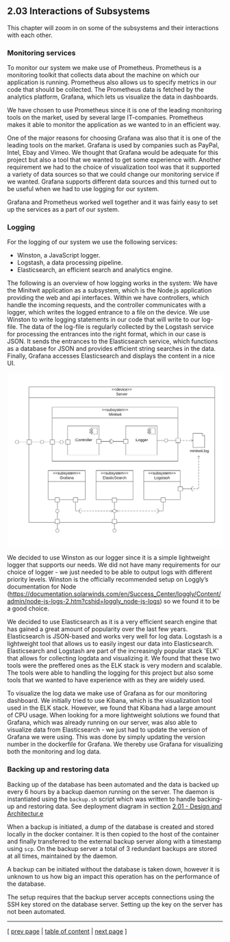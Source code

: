 ## 2.03 Interactions of Subsystems
This chapter will zoom in on some of the subsystems and their interactions with each other.

### Monitoring services
To monitor our system we make use of Prometheus. Prometheus is a monitoring toolkit that collects data about the machine on which our application is running. Prometheus also allows us to specify metrics in our code that should be collected. The Prometheus data is fetched by the analytics platform, Grafana, which lets us visualize the data in dashboards. 

We have chosen to use Prometheus since it is one of the leading monitoring tools on the market, used by several large IT-companies. Prometheus makes it able to monitor the application as we wanted to in an efficient way.

One of the major reasons for choosing Grafana was also that it is one of the leading tools on the market. Grafana is used by companies such as PayPal, Intel, Ebay and Vimeo. We thought that Grafana would be adequate for this project but also a tool that we wanted to get some experience with. Another requirement we had to the choice of visualization tool was that it supported a variety of data sources so that we could change our monitoring service if we wanted. Grafana supports different data sources and this turned out to be useful when we had to use logging for our system.

Grafana and Prometheus worked well together and it was fairly easy to set up the services as a part of our system. 

### Logging
For the logging of our system we use the following services:
- Winston, a JavaScript logger.
- Logstash, a data processing pipeline.
- Elasticsearch, an efficient search and analytics engine.

The following is an overview of how logging works in the system:
We have the Minitwit application as a subsystem, which is the Node.js application providing the web and api interfaces. Within we have controllers, which handle the incoming requests, and the controller communicates with a logger, which writes the logged entrance to a file on the device. We use Winston to write logging statements in our code that will write to our log-file. The data of the log-file is regularly collected by the Logstash service for processing the entrances into the right format, which in our case is JSON. It sends the entrances to the Elasticsearch service, which functions as a database for JSON and provides efficient string searches in the data. Finally, Grafana accesses Elasticsearch and displays the content in a nice UI.

<div style="background-color:white;border:10px solid white">

![Overview of logging subsystem](../images/ch2-logging.png)
</div>

We decided to use Winston as our logger since it is a simple lightweight logger that supports our needs. We did not have many requirements for our choice of logger - we just needed to be able to output logs with different priority levels. Winston is the officially recommended setup on Loggly’s documentation for Node (https://documentation.solarwinds.com/en/Success_Center/loggly/Content/admin/node-js-logs-2.htm?cshid=loggly_node-js-logs) so we found it to be a good choice.

We decided to use Elasticsearch as it is a very efficient search engine that has gained a great amount of popularity over the last few years. Elasticsearch is JSON-based and works very well for log data. Logstash is a lightweight tool that allows us to easily ingest our data into Elasticsearch. Elasticsearch and Logstash are part of the increasingly popular stack 'ELK' that allows for collecting logdata and visualizing it. We found that these two tools were the preffered ones as the ELK stack is very modern and scalable. The tools were able to handling the logging for this project but also some tools that we wanted to have experience with as they are widely used.

To visualize the log data we make use of Grafana as for our monitoring dashboard. We initially tried to use Kibana, which is the visualization tool used in the ELK stack. However, we found that Kibana had a large amount of CPU usage. When looking for a more lightweight solutions we found that Grafana, which was already running on our server, was also able to visualize data from Elasticsearch - we just had to update the version of Grafana we were using. This was done by simply updating the version number in the dockerfile for Grafana. We thereby use Grafana for visualizing both the monitoring and log data.

### Backing up and restoring data
Backing up of the database has been automated and the data is backed up every 6 hours by a backup daemon running on the server. The daemon is instantiated using the `backup.sh` script which was written to handle backing-up and restoring data.
See deployment diagram in section [2.01 - Design and Architectur.e](../chapters/201_design_and_architecture.md)

When a backup is initiated, a dump of the database is created and stored locally in the docker container. It is then copied to the host of the container and finally transferred to the external backup server along with a timestamp using `scp`. On the backup server a total of 3 redundant backups are stored at all times, maintained by the daemon. 

A backup can be initiated without the database is taken down, however it is unknown to us how big an impact this operation has on the performance of the database.

The setup requires that the backup server accepts connections using the SSH key stored on the database server. Setting up the key on the server has not been automated.

---
[ [prev page](../chapters/202_dependencies.md) | [table of content](../table_of_content.md) | [next page](../chapters/300_dev_process_and_tools.md) ]
